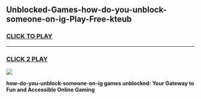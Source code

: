 
## Unblocked-Games-how-do-you-unblock-someone-on-ig-Play-Free-kteub
<h3>
<a href="https://premium76.site?title=how-do-you-unblock-someone-on-ig&ref=18A1">CLICK TO PLAY</a></h3>
<hr>

<h3>
<a href="https://premium76.site?title=how-do-you-unblock-someone-on-ig&ref=18A1">CLICK 2 PLAY</a>
  
</h3>

<a href="https://premium76.site?title=how-do-you-unblock-someone-on-ig&ref=18A1"><img src="https://clearcache.store/games.png"></a>


**how-do-you-unblock-someone-on-ig games unblocked: Your Gateway to Fun and Accessible Online Gaming**
